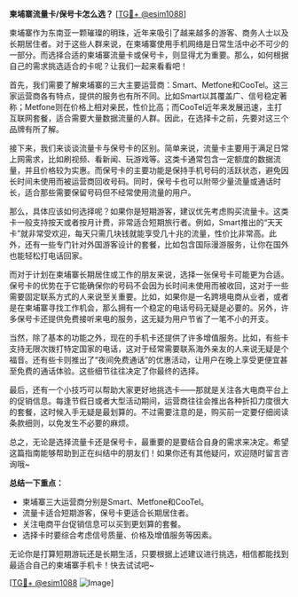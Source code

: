 **柬埔寨流量卡/保号卡怎么选？** [[TG💪+ @esim1088](https://t.me/s/esim1088)]

柬埔寨作为东南亚一颗璀璨的明珠，近年来吸引了越来越多的游客、商务人士以及长期居住者。对于这些人群来说，在柬埔寨使用手机网络是日常生活中必不可少的一部分。而选择合适的柬埔寨流量卡或保号卡，则显得尤为重要。那么，如何根据自己的需求挑选适合的卡呢？让我们一起来看看吧！

首先，我们需要了解柬埔寨的三大主要运营商：Smart、Metfone和CooTel。这三家运营商各有特点，提供的服务也有所不同。比如Smart以其覆盖广、信号稳定著称；Metfone则在价格上相对亲民，性价比高；而CooTel近年来发展迅速，主打互联网套餐，适合需要大量数据流量的人群。因此，在选择卡之前，先要对这三个品牌有所了解。

接下来，我们来谈谈流量卡与保号卡的区别。简单来说，流量卡主要用于满足日常上网需求，比如刷视频、看新闻、玩游戏等。这类卡通常包含一定额度的数据流量，并且价格较为实惠。而保号卡的主要功能是保持手机号码的活跃状态，避免因长时间未使用而被运营商回收号码。同时，保号卡也可以附带少量流量或通话时长，适合那些需要保留号码但不经常使用流量的用户。

那么，具体应该如何选择呢？如果你是短期游客，建议优先考虑购买流量卡。这类卡一般支持按天或者按月计费，非常适合短期旅行者。例如，Smart推出的“天天卡”就非常受欢迎，每天只需几块钱就能享受几十兆的流量，性价比非常高。此外，还有一些专门针对外国游客设计的套餐，比如包含国际漫游服务，让你在国外也能轻松打电话回家。

而对于计划在柬埔寨长期居住或工作的朋友来说，选择一张保号卡可能更为合适。保号卡的优势在于它能确保你的号码不会因为长时间未使用而被收回，这对于一些需要固定联系方式的人来说至关重要。比如，如果你是一名跨境电商从业者，或者是在柬埔寨寻找工作机会，那么拥有一个稳定的电话号码无疑是必要的。另外，许多保号卡还提供免费接听来电的服务，这无疑为用户节省了一笔不小的开支。

当然，除了基本的功能之外，现在的手机卡还提供了许多增值服务。比如，有些卡支持无限次拨打特定国家的电话，这对于经常需要联系海外亲友的人来说无疑是个福音。还有些卡则推出了“夜间免费通话”的优惠活动，让用户在晚上享受更便宜甚至免费的通话体验。这些细节往往决定了你最终的选择。

最后，还有一个小技巧可以帮助大家更好地挑选卡——那就是关注各大电商平台上的促销信息。每逢节假日或者大型活动期间，运营商往往会推出各种折扣力度很大的套餐，这时候入手无疑是最划算的。不过需要注意的是，购买前一定要仔细阅读条款细则，以免发生不必要的麻烦。

总之，无论是选择流量卡还是保号卡，最重要的是要结合自身的需求来决定。希望这篇指南能够帮助到正在纠结中的朋友们！如果你还有其他疑问，欢迎随时留言咨询哦~

**总结一下重点：**
- 柬埔寨三大运营商分别是Smart、Metfone和CooTel。
- 流量卡适合短期游客，保号卡更适合长期居住者。
- 关注电商平台促销信息可以买到更划算的套餐。
- 选择卡时要综合考虑信号质量、价格及增值服务等因素。

无论你是打算短期游玩还是长期生活，只要根据上述建议进行挑选，相信都能找到最适合自己的柬埔寨手机卡！快去试试吧~

[[TG💪+ @esim1088](https://t.me/s/esim1088) ![Image](https://i.postimg.cc/4NQfJmqS/Snipaste-2025-05-13-00-14-12.png)]